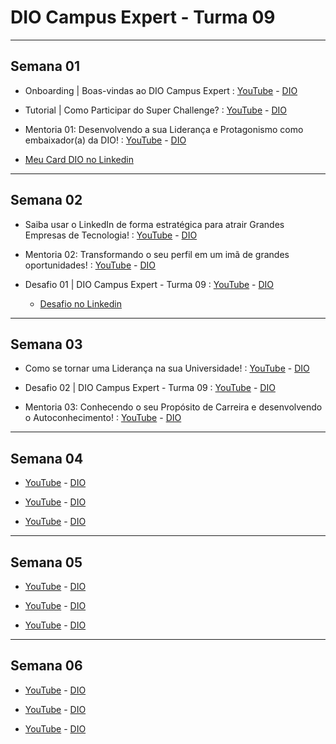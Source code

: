 # DIO Campus Expert - Turma 09

--- 

## Semana 01

* Onboarding | Boas-vindas ao DIO Campus Expert : [YouTube](https://www.youtube.com/watch?v=iLD3koJ3aoM) - [DIO](https://web.dio.me/lives/onboarding-boas-vindas-ao-dio-campus-expert/learning/null?back=/track/dio-campus-expert-turma-09&tab=undefined&moduleId=undefined)

* Tutorial | Como Participar do Super Challenge? : [YouTube](https://www.youtube.com/watch?v=s0MBGr6OwTc) - [DIO](https://web.dio.me/lives/tutorial-como-participar-do-super-challenge?back=/track/dio-campus-expert-turma-09)

* Mentoria 01: Desenvolvendo a sua Liderança e Protagonismo como embaixador(a) da DIO! : [YouTube](https://www.youtube.com/watch?v=0rclFcALPDA) - [DIO](https://web.dio.me/lives/mentoria-01-desenvolvendo-a-sua-lideranca-e-protagonismo-como-embaixadora-da-dio?back=/track/dio-campus-expert-turma-09)

* [Meu Card DIO no Linkedin](https://www.linkedin.com/posts/lelebertoldi_eusoudiocampusexpert-activity-7226619750066323456-n-LJ?utm_source=share&utm_medium=member_desktop)

---

## Semana 02

* Saiba usar o LinkedIn de forma estratégica para atrair Grandes Empresas de Tecnologia! : [YouTube](https://www.youtube.com/watch?v=zchtb_s5MmU) - [DIO](https://web.dio.me/lives/saiba-usar-o-linkedin-de-forma-estrategica-para-atrair-grandes-empresas-de-tecnologia-2?back=/track/dio-campus-expert-turma-09)

* Mentoria 02: Transformando o seu perfil em um imã de grandes oportunidades! : [YouTube](https://www.youtube.com/watch?v=GivMfPWqOgs) - [DIO](https://web.dio.me/lives/mentoria-02-transformando-o-seu-perfil-em-um-ima-de-grandes-oportunidades?back=/track/dio-campus-expert-turma-09)

* Desafio 01 | DIO Campus Expert - Turma 09 : [YouTube](https://www.youtube.com/watch?v=bka5Lck9I7M) - [DIO](https://web.dio.me/lives/desafio-01-dio-campus-expert-turma-09)
  * [Desafio no Linkedin](https://www.linkedin.com/feed/update/urn:li:activity:7229206090775728128/)

---

## Semana 03

* Como se tornar uma Liderança na sua Universidade! : [YouTube](https://www.youtube.com/watch?v=PWNQYtshz1M) - [DIO](https://web.dio.me/lives/como-se-tornar-uma-lideranca-na-sua-universidade-2?back=/track/5738a8a6-f6fc-43f9-919d-503ff392be2f)

* Desafio 02 | DIO Campus Expert - Turma 09 : [YouTube](https://www.youtube.com/watch?v=FZesSVnOz0c) - [DIO](https://web.dio.me/lives/desafio-02-dio-campus-expert-turma-09?back=/track/5738a8a6-f6fc-43f9-919d-503ff392be2f)

* Mentoria 03: Conhecendo o seu Propósito de Carreira e desenvolvendo o Autoconhecimento! : [YouTube](https://www.youtube.com/watch?v=v__oo1BHmfU) - [DIO](https://web.dio.me/lives/mentoria-03-conhecendo-o-seu-proposito-de-carreira-e-desenvolvendo-o-autoconhecimento?back=/track/5738a8a6-f6fc-43f9-919d-503ff392be2f)

---

## Semana 04

*  [YouTube]() - [DIO]()

*  [YouTube]() - [DIO]()

*  [YouTube]() - [DIO]()

---

## Semana 05

*  [YouTube]() - [DIO]()

*  [YouTube]() - [DIO]()

*  [YouTube]() - [DIO]()

---

## Semana 06

*  [YouTube]() - [DIO]()

*  [YouTube]() - [DIO]()

*  [YouTube]() - [DIO]()

